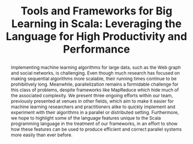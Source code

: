 ---
isconference: true
title: "Tools and Frameworks for Big Learning in Scala: Leveraging the Language for High Productivity and Performance"
authors: "Heather Miller, Philipp Haller, and Martin Odersky"
conference: "NIPS Workshop on Parallel and Large-Scale Machine Learning"
abbrv: "BigLearn"
location: "Sierra Nevada, Spain"
pdf: "http://infoscience.epfl.ch/record/170032/files/nips2011.pdf"
abstract: 'Implementing machine learning algorithms for large data, such as the Web graph and social networks, is challenging. Even though much research has focused on making sequential algorithms more scalable, their running times continue to be prohibitively long. Meanwhile, parallelization remains a formidable challenge for this class of problems, despite frameworks like MapReduce which hide much of the associated complexity. We present three ongoing efforts within our team, previously presented at venues in other fields, which aim to make it easier for machine learning researchers and practitioners alike to quickly implement and experiment with their algorithms in a parallel or distributed setting. Furthermore, we hope to highlight some of the language features unique to the Scala programming language in the treatment of our frameworks, in an effort to show how these features can be used to produce efficient and correct parallel systems more easily than ever before.'
---